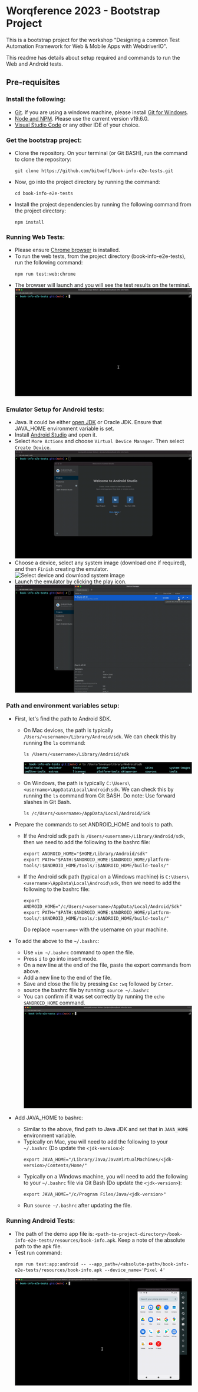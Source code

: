 # Worqference 2023 - Bootstrap Project

This is a bootstrap project for the workshop "Designing a common Test Automation Framework for Web & Mobile Apps with WebdriverIO".

This readme has details about setup required and commands to run the Web and Android tests.

## Pre-requisites

### Install the following:

- [Git](https://git-scm.com/downloads). If you are using a windows machine, please install [Git for Windows](https://gitforwindows.org/).
- [Node and NPM](https://nodejs.org/en/). Please use the current version v19.6.0.
- [Visual Studio Code](https://code.visualstudio.com/download) or any other IDE of your choice.

### Get the bootstrap project:

- Clone the repository. On your terminal (or Git BASH), run the command to clone the repository:
  ```block
  git clone https://github.com/bitweft/book-info-e2e-tests.git
  ```
- Now, go into the project directory by running the command:
  ```block
  cd book-info-e2e-tests
  ```
- Install the project dependencies by running the following command from the project directory:
  ```block
  npm install
  ```

### Running Web Tests:

- Please ensure [Chrome browser](https://www.google.com/intl/en_ca/chrome/) is installed.
- To run the web tests, from the project directory (book-info-e2e-tests), run the following command:
  ```block
  npm run test:web:chrome
  ```
- The browser will launch and you will see the test results on the terminal.
  ![Web Test Run](resources/screen-captures/web-test-run-example.gif)

### Emulator Setup for Android tests:

- Java. It could be either [open JDK](https://openjdk.org/projects/jdk/) or Oracle JDK. Ensure that JAVA_HOME environment variable is set.
- Install [Android Studio](https://developer.android.com/studio) and open it.
- Select `More Actions` and choose `Virtual Device Manager`. Then select `Create Device`.
  ![Open AVD manager to create a device](resources/screen-captures/open-AVD-manager-to-create-device.gif)
- Choose a device, select any system image (download one if required), and then `Finish` creating the emulator.
  ![Select device and download system image](resources/screen-captures/create-device.gif)
- Launch the emulator by clicking the play icon.
  ![Launch emulator](resources/screen-captures/launch-emulator.gif)

### Path and environment variables setup:

- First, let's find the path to Android SDK.

  - On Mac devices, the path is typically `/Users/<username>/Library/Android/sdk`. We can check this by running the `ls` command:

    ```block
    ls /Users/<username>/Library/Android/sdk
    ```

    ![Launch emulator](resources/screen-captures/list-android-sdk-dir-contents.png)

  - On Windows, the path is typically `C:\Users\<username>\AppData\Local\Android\sdk`. We can check this by running the `ls` command from Git BASH. Do note: Use forward slashes in Git Bash.
    ```block
    ls /c/Users/<username>/AppData/Local/Android/Sdk
    ```

- Prepare the commands to set ANDROID_HOME and tools to path.
  - If the Android sdk path is `/Users/<username>/Library/Android/sdk`, then we need to add the following to the bashrc file:
    ```block
    export ANDROID_HOME="$HOME/Library/Android/sdk"
    export PATH="$PATH:$ANDROID_HOME:$ANDROID_HOME/platform-tools/:$ANDROID_HOME/tools/:$ANDROID_HOME/build-tools/"
    ```
  - If the Android sdk path (typical on a Windows machine) is `C:\Users\<username>\AppData\Local\Android\sdk`, then we need to add the following to the bashrc file:
    ```block
    export ANDROID_HOME="/c/Users/<username>/AppData/Local/Android/Sdk"
    export PATH="$PATH:$ANDROID_HOME:$ANDROID_HOME/platform-tools/:$ANDROID_HOME/tools/:$ANDROID_HOME/build-tools/"
    ```
    Do replace `<username>` with the username on your machine.
- To add the above to the `~/.bashrc`:

  - Use `vim ~/.bashrc` command to open the file.
  - Press `i` to go into insert mode.
  - On a new line at the end of the file, paste the export commands from above.
  - Add a new line to the end of the file.
  - Save and close the file by pressing `Esc` `:wq` followed by `Enter`.
  - source the bashrc file by running: `source ~/.bashrc`
  - You can confirm if it was set correctly by running the `echo $ANDROID_HOME` command.
    ![Set ANDROID_HOME and other paths](resources/screen-captures/set-paths-and-env-variables.gif)

- Add JAVA_HOME to bashrc:
  - Similar to the above, find path to Java JDK and set that in `JAVA_HOME` environment variable.
  - Typically on Mac, you will need to add the following to your `~/.bashrc` (Do update the `<jdk-version>`):
    ```block
    export JAVA_HOME="/Library/Java/JavaVirtualMachines/<jdk-version>/Contents/Home/"
    ```
  - Typically on a Windows machine, you will need to add the following to your `~/.bashrc` file via Git Bash (Do update the `<jdk-version>`):
    ```block
    export JAVA_HOME="/c/Program Files/Java/<jdk-version>"
    ```
  - Run `source ~/.bashrc` after updating the file.

### Running Android Tests:

- The path of the demo app file is: `<path-to-project-directory>/book-info-e2e-tests/resources/book-info.apk`. Keep a note of the absolute path to the apk file.
- Test run command:
  ```block
  npm run test:app:android -- --app_path=/<absolute-path>/book-info-e2e-tests/resources/book-info.apk --device_name='Pixel 4'
  ```
  ![Android Test Run](resources/screen-captures/android-test-run.gif)
